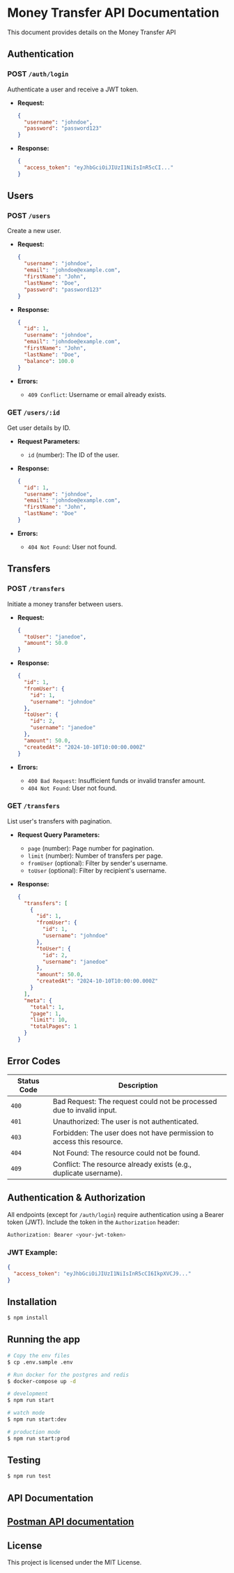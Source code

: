 # Money Transfer API Documentation

This document provides details on the Money Transfer API

## Authentication

### POST `/auth/login`

Authenticate a user and receive a JWT token.

- **Request:**

  ```json
  {
    "username": "johndoe",
    "password": "password123"
  }
  ```

- **Response:**
  ```json
  {
    "access_token": "eyJhbGciOiJIUzI1NiIsInR5cCI..."
  }
  ```

## Users

### POST `/users`

Create a new user.

- **Request:**

  ```json
  {
    "username": "johndoe",
    "email": "johndoe@example.com",
    "firstName": "John",
    "lastName": "Doe",
    "password": "password123"
  }
  ```

- **Response:**

  ```json
  {
    "id": 1,
    "username": "johndoe",
    "email": "johndoe@example.com",
    "firstName": "John",
    "lastName": "Doe",
    "balance": 100.0
  }
  ```

- **Errors:**
  - `409 Conflict`: Username or email already exists.

### GET `/users/:id`

Get user details by ID.

- **Request Parameters:**

  - `id` (number): The ID of the user.

- **Response:**

  ```json
  {
    "id": 1,
    "username": "johndoe",
    "email": "johndoe@example.com",
    "firstName": "John",
    "lastName": "Doe"
  }
  ```

- **Errors:**
  - `404 Not Found`: User not found.

## Transfers

### POST `/transfers`

Initiate a money transfer between users.

- **Request:**

  ```json
  {
    "toUser": "janedoe",
    "amount": 50.0
  }
  ```

- **Response:**

  ```json
  {
    "id": 1,
    "fromUser": {
      "id": 1,
      "username": "johndoe"
    },
    "toUser": {
      "id": 2,
      "username": "janedoe"
    },
    "amount": 50.0,
    "createdAt": "2024-10-10T10:00:00.000Z"
  }
  ```

- **Errors:**
  - `400 Bad Request`: Insufficient funds or invalid transfer amount.
  - `404 Not Found`: User not found.

### GET `/transfers`

List user's transfers with pagination.

- **Request Query Parameters:**

  - `page` (number): Page number for pagination.
  - `limit` (number): Number of transfers per page.
  - `fromUser` (optional): Filter by sender's username.
  - `toUser` (optional): Filter by recipient's username.

- **Response:**
  ```json
  {
    "transfers": [
      {
        "id": 1,
        "fromUser": {
          "id": 1,
          "username": "johndoe"
        },
        "toUser": {
          "id": 2,
          "username": "janedoe"
        },
        "amount": 50.0,
        "createdAt": "2024-10-10T10:00:00.000Z"
      }
    ],
    "meta": {
      "total": 1,
      "page": 1,
      "limit": 10,
      "totalPages": 1
    }
  }
  ```

## Error Codes

| Status Code | Description                                                           |
| ----------- | --------------------------------------------------------------------- |
| `400`       | Bad Request: The request could not be processed due to invalid input. |
| `401`       | Unauthorized: The user is not authenticated.                          |
| `403`       | Forbidden: The user does not have permission to access this resource. |
| `404`       | Not Found: The resource could not be found.                           |
| `409`       | Conflict: The resource already exists (e.g., duplicate username).     |

## Authentication & Authorization

All endpoints (except for `/auth/login`) require authentication using a Bearer token (JWT). Include the token in the `Authorization` header:

```bash
Authorization: Bearer <your-jwt-token>
```

### JWT Example:

```json
{
  "access_token": "eyJhbGciOiJIUzI1NiIsInR5cCI6IkpXVCJ9..."
}
```

## Installation

```bash
$ npm install
```

## Running the app

```bash
# Copy the env files
$ cp .env.sample .env

# Run docker for the postgres and redis
$ docker-compose up -d

# development
$ npm run start

# watch mode
$ npm run start:dev

# production mode
$ npm run start:prod
```

## Testing

```bash
$ npm run test
```

## API Documentation

## [Postman API documentation](https://documenter.getpostman.com/view/15213147/2sAXxWb9xc)

## License

This project is licensed under the MIT License.
